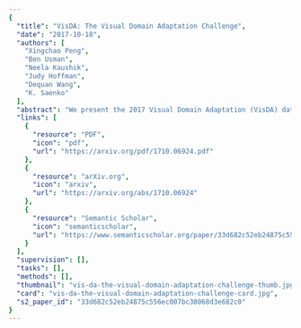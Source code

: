 ```yaml
---
{
  "title": "VisDA: The Visual Domain Adaptation Challenge",
  "date": "2017-10-18",
  "authors": [
    "Xingchao Peng",
    "Ben Usman",
    "Neela Kaushik",
    "Judy Hoffman",
    "Dequan Wang",
    "K. Saenko"
  ],
  "abstract": "We present the 2017 Visual Domain Adaptation (VisDA) dataset and challenge, a large-scale testbed for unsupervised domain adaptation across visual domains. Unsupervised domain adaptation aims to solve the real-world problem of domain shift, where machine learning models trained on one domain must be transferred and adapted to a novel visual domain without additional supervision. The VisDA2017 challenge is focused on the simulation-to-reality shift and has two associated tasks: image classification and image segmentation. The goal in both tracks is to first train a model on simulated, synthetic data in the source domain and then adapt it to perform well on real image data in the unlabeled test domain. Our dataset is the largest one to date for cross-domain object classification, with over 280K images across 12 categories in the combined training, validation and testing domains. The image segmentation dataset is also large-scale with over 30K images across 18 categories in the three domains. We compare VisDA to existing cross-domain adaptation datasets and provide a baseline performance analysis using various domain adaptation models that are currently popular in the field.",
  "links": [
    {
      "resource": "PDF",
      "icon": "pdf",
      "url": "https://arxiv.org/pdf/1710.06924.pdf"
    },
    {
      "resource": "arXiv.org",
      "icon": "arxiv",
      "url": "https://arxiv.org/abs/1710.06924"
    },
    {
      "resource": "Semantic Scholar",
      "icon": "semanticscholar",
      "url": "https://www.semanticscholar.org/paper/33d682c52eb24875c556ec007bc38068d3e682c0"
    }
  ],
  "supervision": [],
  "tasks": [],
  "methods": [],
  "thumbnail": "vis-da-the-visual-domain-adaptation-challenge-thumb.jpg",
  "card": "vis-da-the-visual-domain-adaptation-challenge-card.jpg",
  "s2_paper_id": "33d682c52eb24875c556ec007bc38068d3e682c0"
}
---
```


